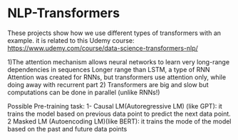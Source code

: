 # NLP-Transformers

These projects show how we use different types of transformers with an example.
it is related to this Udemy course: https://www.udemy.com/course/data-science-transformers-nlp/


1)The attention mechanism allows neural networks to learn very long-range dependencies in sequences Longer range than LSTM, a type of RNN Attention was created for RNNs, but transformers use attention only, while doing away with recurrent part
2) Transformers are big and slow but computations can be done in parallel (unlike RNNs!)

Possible Pre-training task:
1- Causal LM(Autoregressive LM) (like GPT): it trains the model based on previous data point to predict the next data point.
2 Masked LM (Autoencoding LM)(like BERT): it trains the mode of the model based on the past and future data points






